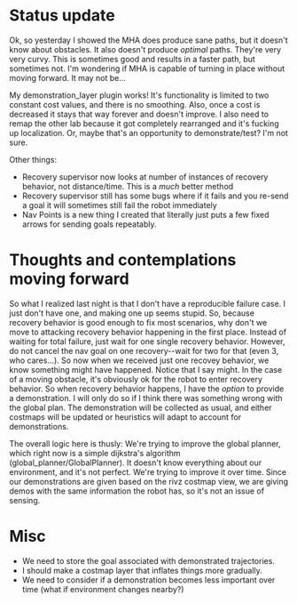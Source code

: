 # Status update

Ok, so yesterday I showed the MHA does produce sane paths, but it doesn't know about obstacles. It also doesn't produce *optimal* paths. They're very very curvy. This is sometimes good and results in a faster path, but sometimes not. I'm wondering if MHA is capable of turning in place without moving forward. It may not be...

My demonstration_layer plugin works! It's functionality is limited to two constant cost values, and there is no smoothing. Also, once a cost is decreased it stays that way forever and doesn't improve. I also need to remap the other lab because it got completely rearranged and it's fucking up localization. Or, maybe that's an opportunity to demonstrate/test? I'm not sure.

Other things:
 - Recovery supervisor now looks at number of instances of recovery behavior, not distance/time. This is a _much_ better method
 - Recovery supervisor still has some bugs where if it fails and you re-send a goal it will sometimes still fail the robot immediately
 - Nav Points is a new thing I created that literally just puts a few fixed arrows for sending goals repeatably.

# Thoughts and contemplations moving forward

So what I realized last night is that I don't have a reproducible failure case. I just don't have one, and making one up seems stupid. So, because recovery behavior is good enough to fix most scenarios, why don't we move to attacking recovery behavior happening in the first place. Instead of waiting for total failure, just wait for one single recovery behavior. However, do not cancel the nav goal on one recovery--wait for two for that (even 3, who cares...). So now when we received just one recovey behavior, we know something might have happened. Notice that I say might. In the case of a moving obstacle, it's obviously ok for the robot to enter recovery behavior. So when recovery behavior happens, I have the _option_ to provide a demonstration. I will only do so if I think there was something wrong with the global plan. The demonstration will be collected as usual, and either costmaps will be updated or heuristics will adapt to account for demonstrations.

The overall logic here is thusly: We're trying to improve the global planner, which right now is a simple dijkstra's algorithm (global_planner/GlobalPlanner). It doesn't know everything about our environment, and it's not perfect. We're trying to improve it over time. Since our demonstrations are given based on the rivz costmap view, we are giving demos with the same information the robot has, so it's not an issue of sensing.

# Misc

 - We need to store the goal associated with demonstrated trajectories.
 - I should make a costmap layer that inflates things more gradually.
 - We need to consider if a demonstration becomes less important over time (what if environment changes nearby?)
